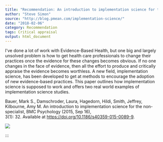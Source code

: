 ```yaml
---
title: "Recommendation: An introduction to implementation science for the non-specialist"
author: "Steve Simon"
source: "http://blog.pmean.com/implementation-science/"
date: "2018-02-06"
category: Recommendation
tags: Critical appraisal
output: html_document
---
```


I've done a lot of work with Evidence-Based Health, but one big and
largely unsolved problem is how to get health care professionals to
change their practices once the evidence for these changes becomes
obvious. If no one changes in the face of evidence, then all the effort
to produce and critically appraise the evidence becomes worthless. A new
field, implementation science, has been developed to get at methods to
encourage the adoption of new evidence-based practices. This paper
outlines how implementation science is supposed to work and offers two
real world examples of implementation science studies.

<!---More--->

Bauer, Mark S., Damschroder, Laura, Hagedorn, Hildi, Smith, Jeffrey,
Kilbourne, Amy M. An introduction to implementation science for the
non-specialist, BMC Psychology (2015, Sep 16),\
3(1): 32. Available at <https://doi.org/10.1186/s40359-015-0089-9>.

![](../../../images/implementation-science01.png)


:::

